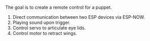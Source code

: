 The goal is to create a remote control for a puppet.

1. Direct communication between two ESP devices via ESP-NOW.
2. Playing sound upon trigger.
3. Control servo to articulate eye lids.
4. Control motor to retract wings.

